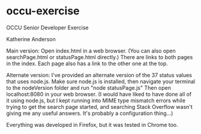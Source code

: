 # occu-exercise
OCCU Senior Developer Exercise

Katherine Anderson

Main version:
Open index.html in a web browser.
(You can also open searchPage.html or statusPage.html directly.)
There are links to both pages in the index.
Each page also has a link to the other one at the top.

Alternate version:
I've provided an alternate version of the 37 status values that uses node.js.
Make sure node.js is installed, then navigate your terminal to the nodeVersion 
folder and run "node statusPage.js"
Then open localhost:8080 in your web browser.
(I would have liked to have done all of it using node.js, but I kept running 
into MIME type mismatch errors while trying to get the search page started, and
searching Stack Overflow wasn't giving me any useful answers.  It's probably a 
configuration thing...)

Everything was developed in Firefox, but it was tested in Chrome too.

